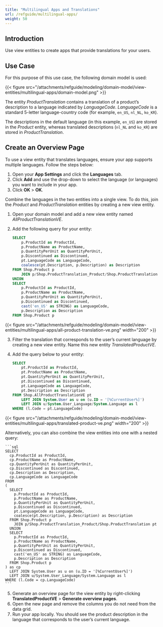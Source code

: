 ```yaml
---
title: "Multilingual Apps and Translations"
url: /refguide/multilingual-apps/
weight: 50
---
```


## Introduction

Use view entities to create apps that provide translations for your users.

## Use Case

For this purpose of this use case, the following domain model is used:

{{< figure src="/attachments/refguide/modeling/domain-model/view-entities/multilingual-apps/domain-model.png" >}}

The entity *ProductTranslation* contains a translation of a product’s description to a language indicated by *LanguageCode*. *LanguageCode* is a standard 5-letter language-country code (for example, `en_US`, `nl_NL`, `ko_KR`).

The descriptions in the default language (in this example, `en_US`) are stored in the *Product* entity, whereas translated descriptions (`nl_NL` and `ko_KR`) are stored in *ProductTranslation*. 

## Create an Overview Page

To use a view entity that translates languages, ensure your app supports multiple languages. Follow the steps below:

1. Open your **App Settings** and click the **Languages** tab.
2. Click **Add** and use the drop-down to select the language (or languages) you want to include in your app.
3. Click **OK** > **OK**.

Combine the languages in the two entities into a single view. To do this, join the *Product* and *ProductTranslation* entities by creating a new view entity.

1. Open your domain model and add a new view entity named *AllProductTranslationVE*.
2. Add the following query for your entity:

    ```sql
    SELECT
        p.ProductId as ProductId,
        p.ProductName as ProductName,
        p.QuantityPerUnit as QuantityPerUnit,
        p.Discontinued as Discontinued,
        pt.LanguageCode as LanguageCode,
        coalesce(pt.Description, p.Description) as Description
    FROM Shop.Product p
        JOIN p/Shop.ProductTranslation_Product/Shop.ProductTranslation pt
    UNION
    SELECT
        p.ProductId as ProductId,
        p.ProductName as ProductName,
        p.QuantityPerUnit as QuantityPerUnit,
        p.Discontinued as Discontinued,
        cast('en_US' as STRING) as LanguageCode,
        p.Description as Description
    FROM Shop.Product p
    ```
{{< figure src="/attachments/refguide/modeling/domain-model/view-entities/multilingual-apps/all-product-translation-ve.png" width="200" >}}

3. Filter the translation that corresponds to the user’s current language by creating a new view entity. Name this new entity *TranslatedProductVE*.
4. Add the query below to your entity:

    ```sql
    SELECT
        pt.ProductId as ProductId,
        pt.ProductName as ProductName,
        pt.QuantityPerUnit as QuantityPerUnit,
        pt.Discontinued as Discontinued,
        pt.LanguageCode as LanguageCode,
        pt.Description as Description
    FROM Shop.AllProductTranslationVE pt
        LEFT JOIN System.User as u on (u.ID = '[%CurrentUser%]')
        LEFT JOIN u/System.User_Language/System.Language as l
    WHERE (l.Code = pt.LanguageCode)
    ```

{{< figure src="/attachments/refguide/modeling/domain-model/view-entities/multilingual-apps/translated-product-ve.png" width="200" >}}

Alternatively, you can also combine the view entities into one with a nested query:

    ```sql
    SELECT
      cp.ProductId as ProductId,
      cp.ProductName as ProductName,
      cp.QuantityPerUnit as QuantityPerUnit,
      cp.Discontinued as Discontinued,
      cp.Description as Description,
      cp.LanguageCode as LanguageCode
    FROM
    (
      SELECT
        p.ProductId as ProductId,
        p.ProductName as ProductName,
        p.QuantityPerUnit as QuantityPerUnit,
        p.Discontinued as Discontinued,
        pt.LanguageCode as LanguageCode,
        coalesce(pt.Description, p.Description) as Description
      FROM Shop.Product p
        JOIN p/Shop.ProductTranslation_Product/Shop.ProductTranslation pt
      UNION
      SELECT
        p.ProductId as ProductId,
        p.ProductName as ProductName,
        p.QuantityPerUnit as QuantityPerUnit,
        p.Discontinued as Discontinued,
        cast('en_US' as STRING) as LanguageCode,
        p.Description as Description
      FROM Shop.Product p
    ) as cp
      LEFT JOIN System.User as u on (u.ID = '[%CurrentUser%]')
      LEFT JOIN u/System.User_Language/System.Language as l
    WHERE (l.Code = cp.LanguageCode)
    ```

5. Generate an overview page for the view entity by right-clicking **TranslatedProductVE** > **Generate overview pages**. 
6. Open the new page and remove the columns you do not need from the data grid.
7. Run your app locally. You should see the product description in the language that corresponds to the user’s current language. 

